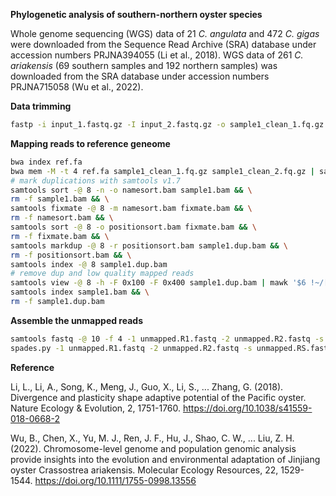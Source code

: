 **Phylogenetic analysis of southern-northern oyster species**

Whole genome sequencing (WGS) data of 21 *C. angulata* and 472 *C. gigas* were downloaded from the Sequence Read Archive (SRA) database under accession numbers PRJNA394055 (Li et al., 2018). WGS data of 261 *C. ariakensis* (69 southern samples and 192 northern samples) was downloaded from the SRA database under accession numbers PRJNA715058 (Wu et al., 2022).

**Data trimming**
```bash
fastp -i input_1.fastq.gz -I input_2.fastq.gz -o sample1_clean_1.fq.gz -O sample1_clean_2.fq.gz —adapter_sequence auto —detect_adapter_for_pe —unpaired1 output_um_1.fastq.gz —unpaired2 output_um_2.fastq.gz —failed_out output_failed.fastq.gz —cut_front —cut_front_window_size=1 —cut_front_mean_quality=20 —cut_tail —cut_tail_window_size=1 —cut_tail_mean_quality=20 —cut_right —cut_right_window_size=4 —cut_right_mean_quality=20 —length_required=36 —thread 1 --trim_front1 5 --trim_front2 5
```
**Mapping reads to reference geneome**
```bash
bwa index ref.fa
bwa mem -M -t 4 ref.fa sample1_clean_1.fq.gz sample1_clean_2.fq.gz | samtools view -bS > sample1.bam
# mark duplications with samtools v1.7
samtools sort -@ 8 -n -o namesort.bam sample1.bam && \
rm -f sample1.bam && \
samtools fixmate -@ 8 -m namesort.bam fixmate.bam && \
rm -f namesort.bam && \
samtools sort -@ 8 -o positionsort.bam fixmate.bam && \
rm -f fixmate.bam && \
samtools markdup -@ 8 -r positionsort.bam sample1.dup.bam && \
rm -f positionsort.bam && \
samtools index -@ 8 sample1.dup.bam
# remove dup and low quality mapped reads
samtools view -@ 8 -h -F 0x100 -F 0x400 sample1.dup.bam | mawk '$6 !~/[8-9].[SH]/ && $6 !~ /[1-9][0-9].[SH]/'| samtools view -@ 8 -q 30 -bS > sample1.bam && \
samtools index sample1.bam && \
rm -f sample1.dup.bam
````
**Assemble the unmapped reads**
```bash
samtools fastq -@ 10 -f 4 -1 unmapped.R1.fastq -2 unmapped.R2.fastq -s unmapped.RS.fastqsample1.dup.bam
spades.py -1 unmapped.R1.fastq -2 unmapped.R2.fastq -s unmapped.RS.fastq --careful --cov-cutoff auto -o spades_assembly -t 30
```

**Reference**

Li, L., Li, A., Song, K., Meng, J., Guo, X., Li, S., ... Zhang, G. (2018). Divergence and plasticity shape adaptive potential of the Pacific oyster. Nature Ecology & Evolution, 2, 1751-1760. https://doi.org/10.1038/s41559-018-0668-2

Wu, B., Chen, X., Yu, M. J., Ren, J. F., Hu, J., Shao, C. W., ... Liu, Z. H. (2022). Chromosome-level genome and population genomic analysis provide insights into the evolution and environmental adaptation of Jinjiang oyster Crassostrea ariakensis. Molecular Ecology Resources, 22, 1529-1544. https://doi.org/10.1111/1755-0998.13556
